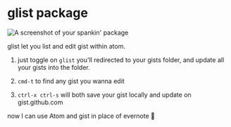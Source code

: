 # glist package

![A screenshot of your spankin' package](https://raw.github.com/jcouyang/glist/master/media/glist.gif)

glist let you list and edit gist within atom.

1. just toggle on `glist` you'll redirected to your gists folder, and update all your gists into the folder.

2. `cmd-t` to find any gist you wanna edit

3. `ctrl-x ctrl-s` will both save your gist locally and update on gist.github.com

now I can use Atom and gist in place of evernote :beer:
